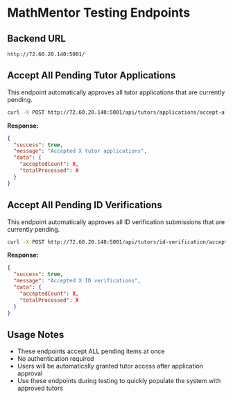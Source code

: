 # MathMentor Testing Endpoints

## Backend URL
```
http://72.60.20.140:5001/
```

## Accept All Pending Tutor Applications

This endpoint automatically approves all tutor applications that are currently pending.

```bash
curl -X POST http://72.60.20.140:5001/api/tutors/applications/accept-all
```

**Response:**
```json
{
  "success": true,
  "message": "Accepted X tutor applications",
  "data": {
    "acceptedCount": X,
    "totalProcessed": X
  }
}
```

## Accept All Pending ID Verifications

This endpoint automatically approves all ID verification submissions that are currently pending.

```bash
curl -X POST http://72.60.20.140:5001/api/tutors/id-verification/accept-all
```

**Response:**
```json
{
  "success": true,
  "message": "Accepted X ID verifications",
  "data": {
    "acceptedCount": X,
    "totalProcessed": X
  }
}
```

## Usage Notes

- These endpoints accept ALL pending items at once
- No authentication required
- Users will be automatically granted tutor access after application approval
- Use these endpoints during testing to quickly populate the system with approved tutors